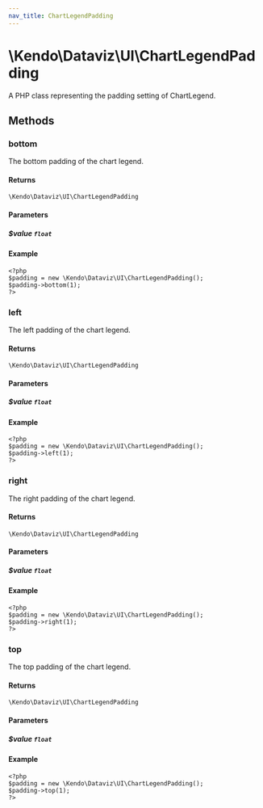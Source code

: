 ```yaml
---
nav_title: ChartLegendPadding
---
```


# \Kendo\Dataviz\UI\ChartLegendPadding

A PHP class representing the padding setting of ChartLegend.


## Methods

### bottom
The bottom padding of the chart legend.

#### Returns
`\Kendo\Dataviz\UI\ChartLegendPadding`

#### Parameters

##### $value `float`



#### Example 
    <?php
    $padding = new \Kendo\Dataviz\UI\ChartLegendPadding();
    $padding->bottom(1);
    ?>

### left
The left padding of the chart legend.

#### Returns
`\Kendo\Dataviz\UI\ChartLegendPadding`

#### Parameters

##### $value `float`



#### Example 
    <?php
    $padding = new \Kendo\Dataviz\UI\ChartLegendPadding();
    $padding->left(1);
    ?>

### right
The right padding of the chart legend.

#### Returns
`\Kendo\Dataviz\UI\ChartLegendPadding`

#### Parameters

##### $value `float`



#### Example 
    <?php
    $padding = new \Kendo\Dataviz\UI\ChartLegendPadding();
    $padding->right(1);
    ?>

### top
The top padding of the chart legend.

#### Returns
`\Kendo\Dataviz\UI\ChartLegendPadding`

#### Parameters

##### $value `float`



#### Example 
    <?php
    $padding = new \Kendo\Dataviz\UI\ChartLegendPadding();
    $padding->top(1);
    ?>

